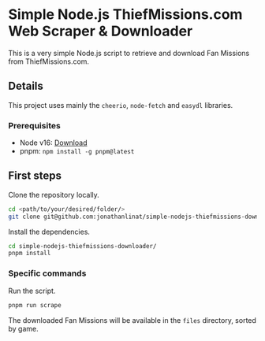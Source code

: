 # Simple Node.js ThiefMissions.com Web Scraper & Downloader

This is a very simple Node.js script to retrieve and download Fan Missions from ThiefMissions.com.

## Details

This project uses mainly the `cheerio`, `node-fetch` and `easydl` libraries.

### Prerequisites

- Node v16: [Download](https://nodejs.org/en/download/)
- pnpm: `npm install -g pnpm@latest`

## First steps

Clone the repository locally.

```bash
cd <path/to/your/desired/folder/>
git clone git@github.com:jonathanlinat/simple-nodejs-thiefmissions-downloader.git
```

Install the dependencies.

```bash
cd simple-nodejs-thiefmissions-downloader/
pnpm install
```

### Specific commands

Run the script.

```bash
pnpm run scrape
```

The downloaded Fan Missions will be available in the `files` directory, sorted by game.
